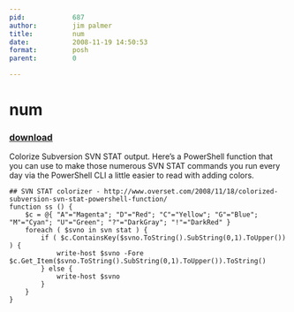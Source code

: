 ```yaml
---
pid:            687
author:         jim palmer
title:          num
date:           2008-11-19 14:50:53
format:         posh
parent:         0

---
```


# num

### [download](//scripts/687.ps1)

Colorize Subversion SVN STAT output.
Here’s a PowerShell function that you can use to make those numerous SVN STAT commands you run every day via the PowerShell CLI a little easier to read with adding colors.

```posh
## SVN STAT colorizer - http://www.overset.com/2008/11/18/colorized-subversion-svn-stat-powershell-function/
function ss () {
	$c = @{ "A"="Magenta"; "D"="Red"; "C"="Yellow"; "G"="Blue"; "M"="Cyan"; "U"="Green"; "?"="DarkGray"; "!"="DarkRed" }
	foreach ( $svno in svn stat ) {  
		if ( $c.ContainsKey($svno.ToString().SubString(0,1).ToUpper()) ) { 
			write-host $svno -Fore $c.Get_Item($svno.ToString().SubString(0,1).ToUpper()).ToString()
		} else { 
			write-host $svno
		}
	}
}

```
